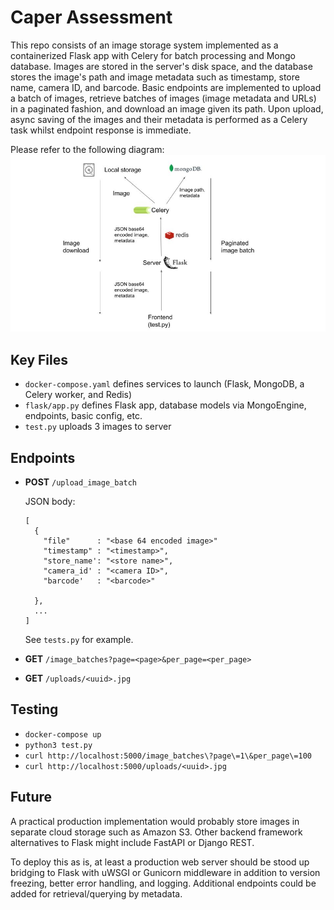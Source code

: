 # Caper Assessment

This repo consists of an image storage system implemented as a containerized Flask app with Celery for batch processing and Mongo database. Images are stored in the server's disk space, and the database stores the image's path and image metadata such as timestamp, store name, camera ID, and barcode. Basic endpoints are implemented to upload a batch of images, retrieve batches of images (image metadata and URLs) in a paginated fashion, and download an image given its path. Upon upload, async saving of the images and their metadata is performed as a Celery task whilst endpoint response is immediate.

Please refer to the following diagram:
![Diagram](diagram.jpg)

## Key Files

* `docker-compose.yaml` defines services to launch (Flask, MongoDB, a Celery worker, and Redis)
* `flask/app.py` defines Flask app, database models via MongoEngine, endpoints, basic config, etc.
* `test.py` uploads 3 images to server

## Endpoints

* **POST** `/upload_image_batch`
  
  JSON body:
    ```
    [ 
      {
        "file"      : "<base 64 encoded image>"
        "timestamp" : "<timestamp>",
        "store_name': "<store name>",
        "camera_id' : "<camera ID>",
        "barcode'   : "<barcode>"

      },
      ...
    ]
    ```
    See `tests.py` for example.
    
* **GET** `/image_batches?page=<page>&per_page=<per_page>`
* **GET** `/uploads/<uuid>.jpg`

## Testing
* `docker-compose up`
* `python3 test.py`
* `curl http://localhost:5000/image_batches\?page\=1\&per_page\=100`
* `curl http://localhost:5000/uploads/<uuid>.jpg`

## Future

A practical production implementation would probably store images in separate cloud storage such as Amazon S3. Other backend framework alternatives to Flask might include FastAPI or Django REST.

To deploy this as is, at least a production web server should be stood up bridging to Flask with uWSGI or Gunicorn middleware in addition to version freezing, better error handling, and logging. Additional endpoints could be added for retrieval/querying by metadata.
